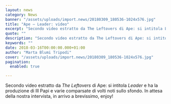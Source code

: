 ```yaml
---
layout: news
category: News
banner: "/assets/uploads/import.news/20180309_180536-1024x576.jpg"
title: "Ape – Leader: video"
excerpt: "Secondo video estratto da The Leftovers di Ape: si intitola Leader e ha la produzione di Ill Papi e varie comparsate di volti noti sullo sfondo. In attesa della nostra intervista, in arrivo a brevissimo, enjoy!"
quote: ""
description: "Secondo video estratto da The Leftovers di Ape: si intitola Leader e ha la produzione di Ill Papi e varie comparsate di volti noti sullo sfondo. In attesa della nostra intervista, in arrivo a brevissimo, enjoy!"
keywords: ""
date: 2018-03-16T00:00:00.000+01:00
author: "Marta Blumi Tripodi"
cover: "/assets/uploads/import.news/20180309_180536-1024x576.jpg"
pagination:
  enabled: true

---
```


Secondo video estratto da _The Leftovers_ di Ape: si intitola _Leader_ e ha la produzione di Ill Papi e varie comparsate di volti noti sullo sfondo. In attesa della nostra intervista, in arrivo a brevissimo, enjoy!
